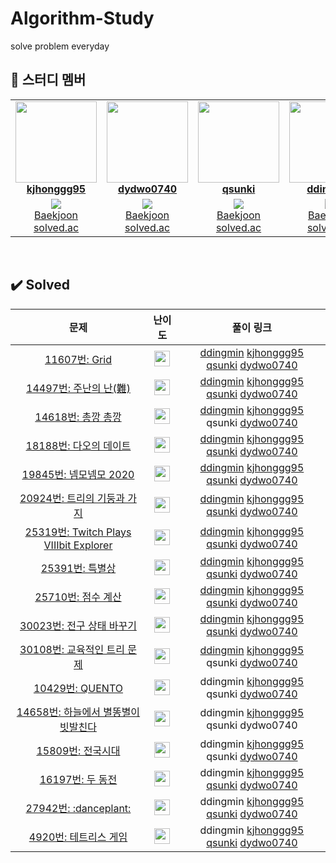# Algorithm-Study
solve problem everyday

## 🤖 스터디 멤버

<table>
 <tr>
    <td align="center">
     <a href="https://github.com/kjhonggg95"><img src="https://avatars.githubusercontent.com/kjhonggg95" width="130px;" alt=""></a>
     <br />
     <a href="https://github.com/kjhonggg95"><b>kjhonggg95</b></a>
    </td>
    <td align="center">
     <a href="https://github.com/dydwo0740"><img src="https://avatars.githubusercontent.com/dydwo0740" width="130px;" alt=""></a>
     <br />
     <a href="https://github.com/dydwo0740"><b>dydwo0740</b></a>
    </td>
    <td align="center">
     <a href="https://github.com/qsunki"><img src="https://avatars.githubusercontent.com/qsunki" width="130px;" alt=""></a>
     <br />
     <a href="https://github.com/qsunki"><b>qsunki</b></a>
    </td>
    <td align="center">
     <a href="https://github.com/ddingmin"><img src="https://avatars.githubusercontent.com/ddingmin" width="130px;" alt=""></a>
     <br />
     <a href="https://github.com/ddingmin"><b>ddingmin</b></a>
    </td>
  </tr>
  <tr height="50px">
        <td align="center">
            <img src="http://mazassumnida.wtf/api/mini/generate_badge?boj=kjhonggg" />
            <br />
            <a href="https://www.acmicpc.net/user/kjhonggg">Baekjoon</a>
            <br />
            <a href="https://solved.ac/profile/kjhonggg">solved.ac</a>
        </td>
        <td align="center">
            <img src="http://mazassumnida.wtf/api/mini/generate_badge?boj=dydwo0740" />
            <br />
            <a href="https://www.acmicpc.net/user/dydwo0740">Baekjoon</a>
            <br />
            <a href="https://solved.ac/profile/dydwo0740">solved.ac</a>
        </td>
        <td align="center">
            <img src="http://mazassumnida.wtf/api/mini/generate_badge?boj=inbloom" />
            <br />
            <a href="https://www.acmicpc.net/user/inbloom">Baekjoon</a>
            <br />
            <a href="https://solved.ac/profile/inbloom">solved.ac</a>
        </td>
        <td align="center">
            <img src="http://mazassumnida.wtf/api/mini/generate_badge?boj=ddingmin" />
            <br />
            <a href="https://www.acmicpc.net/user/ddingmin">Baekjoon</a>
            <br />
            <a href="https://solved.ac/profile/ddingmin">solved.ac</a>
        </td>
    </tr>
</table>

<br/>

## :heavy_check_mark: Solved
|        문제         |         난이도          |        풀이 링크         |  
| :-----: | :-----: | :-----: |
| <a href="https://www.acmicpc.net/problem/11607" target="_blank">11607번: Grid</a> | <img height="25px" width="25px" src="https://static.solved.ac/tier_small/11.svg"/> |<a href="https://github.com/A-lass/Algorithm-Study/blob/main/ddingmin/baekjoon/11607.py">ddingmin</a> <a href="https://github.com/A-lass/Algorithm-Study/blob/main/kjhonggg95/baekjoon/11607.cpp">kjhonggg95</a> <a href="https://github.com/A-lass/Algorithm-Study/blob/main/qsunki/baekjoon/11607.py">qsunki</a> <a href="https://github.com/A-lass/Algorithm-Study/blob/main/dydwo0740/baekjoon/11607.java">dydwo0740</a>  | 
| <a href="https://www.acmicpc.net/problem/14497" target="_blank">14497번: 주난의 난(難)</a> | <img height="25px" width="25px" src="https://static.solved.ac/tier_small/12.svg"/> |<a href="https://github.com/A-lass/Algorithm-Study/blob/main/ddingmin/baekjoon/14497.py">ddingmin</a> <a href="https://github.com/A-lass/Algorithm-Study/blob/main/kjhonggg95/baekjoon/14497.cpp">kjhonggg95</a> <a href="https://github.com/A-lass/Algorithm-Study/blob/main/qsunki/baekjoon/14497.py">qsunki</a> <a href="https://github.com/A-lass/Algorithm-Study/blob/main/dydwo0740/baekjoon/14497.java">dydwo0740</a>  | 
| <a href="https://www.acmicpc.net/problem/14618" target="_blank">14618번: 총깡 총깡</a> | <img height="25px" width="25px" src="https://static.solved.ac/tier_small/13.svg"/> |<a href="https://github.com/A-lass/Algorithm-Study/blob/main/ddingmin/baekjoon/14618.py">ddingmin</a> <a href="https://github.com/A-lass/Algorithm-Study/blob/main/kjhonggg95/baekjoon/14618.cpp">kjhonggg95</a> qsunki <a href="https://github.com/A-lass/Algorithm-Study/blob/main/dydwo0740/baekjoon/14618.java">dydwo0740</a>  | 
| <a href="https://www.acmicpc.net/problem/18188" target="_blank">18188번: 다오의 데이트</a> | <img height="25px" width="25px" src="https://static.solved.ac/tier_small/12.svg"/> |<a href="https://github.com/A-lass/Algorithm-Study/blob/main/ddingmin/baekjoon/18188.py">ddingmin</a> <a href="https://github.com/A-lass/Algorithm-Study/blob/main/kjhonggg95/baekjoon/18188.cpp">kjhonggg95</a> <a href="https://github.com/A-lass/Algorithm-Study/blob/main/qsunki/baekjoon/18188.py">qsunki</a> <a href="https://github.com/A-lass/Algorithm-Study/blob/main/dydwo0740/baekjoon/18188.java">dydwo0740</a>  | 
| <a href="https://www.acmicpc.net/problem/19845" target="_blank">19845번: 넴모넴모 2020</a> | <img height="25px" width="25px" src="https://static.solved.ac/tier_small/12.svg"/> |<a href="https://github.com/A-lass/Algorithm-Study/blob/main/ddingmin/baekjoon/19845.py">ddingmin</a> <a href="https://github.com/A-lass/Algorithm-Study/blob/main/kjhonggg95/baekjoon/19845.cpp">kjhonggg95</a> <a href="https://github.com/A-lass/Algorithm-Study/blob/main/qsunki/baekjoon/19845.py">qsunki</a> <a href="https://github.com/A-lass/Algorithm-Study/blob/main/dydwo0740/baekjoon/19845.java">dydwo0740</a>  | 
| <a href="https://www.acmicpc.net/problem/20924" target="_blank">20924번: 트리의 기둥과 가지</a> | <img height="25px" width="25px" src="https://static.solved.ac/tier_small/12.svg"/> |<a href="https://github.com/A-lass/Algorithm-Study/blob/main/ddingmin/baekjoon/20924.py">ddingmin</a> <a href="https://github.com/A-lass/Algorithm-Study/blob/main/kjhonggg95/baekjoon/20924.cpp">kjhonggg95</a> <a href="https://github.com/A-lass/Algorithm-Study/blob/main/qsunki/baekjoon/20924.py">qsunki</a> <a href="https://github.com/A-lass/Algorithm-Study/blob/main/dydwo0740/baekjoon/20924.java">dydwo0740</a>  | 
| <a href="https://www.acmicpc.net/problem/25319" target="_blank">25319번: Twitch Plays VIIIbit Explorer</a> | <img height="25px" width="25px" src="https://static.solved.ac/tier_small/11.svg"/> |<a href="https://github.com/A-lass/Algorithm-Study/blob/main/ddingmin/baekjoon/25319.py">ddingmin</a> <a href="https://github.com/A-lass/Algorithm-Study/blob/main/kjhonggg95/baekjoon/25319.cpp">kjhonggg95</a> <a href="https://github.com/A-lass/Algorithm-Study/blob/main/qsunki/baekjoon/25319.py">qsunki</a> <a href="https://github.com/A-lass/Algorithm-Study/blob/main/dydwo0740/baekjoon/25319.java">dydwo0740</a>  | 
| <a href="https://www.acmicpc.net/problem/25391" target="_blank">25391번: 특별상</a> | <img height="25px" width="25px" src="https://static.solved.ac/tier_small/11.svg"/> |<a href="https://github.com/A-lass/Algorithm-Study/blob/main/ddingmin/baekjoon/25391.py">ddingmin</a> <a href="https://github.com/A-lass/Algorithm-Study/blob/main/kjhonggg95/baekjoon/25391.cpp">kjhonggg95</a> <a href="https://github.com/A-lass/Algorithm-Study/blob/main/qsunki/baekjoon/25391.py">qsunki</a> <a href="https://github.com/A-lass/Algorithm-Study/blob/main/dydwo0740/baekjoon/25391.java">dydwo0740</a>  | 
| <a href="https://www.acmicpc.net/problem/25710" target="_blank">25710번: 점수 계산</a> | <img height="25px" width="25px" src="https://static.solved.ac/tier_small/9.svg"/> |<a href="https://github.com/A-lass/Algorithm-Study/blob/main/ddingmin/baekjoon/25710.py">ddingmin</a> <a href="https://github.com/A-lass/Algorithm-Study/blob/main/kjhonggg95/baekjoon/25710.cpp">kjhonggg95</a> <a href="https://github.com/A-lass/Algorithm-Study/blob/main/qsunki/baekjoon/25710.py">qsunki</a> <a href="https://github.com/A-lass/Algorithm-Study/blob/main/dydwo0740/baekjoon/25710.java">dydwo0740</a>  | 
| <a href="https://www.acmicpc.net/problem/30023" target="_blank">30023번: 전구 상태 바꾸기</a> | <img height="25px" width="25px" src="https://static.solved.ac/tier_small/11.svg"/> |<a href="https://github.com/A-lass/Algorithm-Study/blob/main/ddingmin/baekjoon/30023.py">ddingmin</a> <a href="https://github.com/A-lass/Algorithm-Study/blob/main/kjhonggg95/baekjoon/30023.cpp">kjhonggg95</a> <a href="https://github.com/A-lass/Algorithm-Study/blob/main/qsunki/baekjoon/30023.py">qsunki</a> <a href="https://github.com/A-lass/Algorithm-Study/blob/main/dydwo0740/baekjoon/30023.java">dydwo0740</a>  | 
| <a href="https://www.acmicpc.net/problem/30108" target="_blank">30108번: 교육적인 트리 문제</a> | <img height="25px" width="25px" src="https://static.solved.ac/tier_small/12.svg"/> |<a href="https://github.com/A-lass/Algorithm-Study/blob/main/ddingmin/baekjoon/30108.py">ddingmin</a> <a href="https://github.com/A-lass/Algorithm-Study/blob/main/kjhonggg95/baekjoon/30108.cpp">kjhonggg95</a> qsunki <a href="https://github.com/A-lass/Algorithm-Study/blob/main/dydwo0740/baekjoon/30108.java">dydwo0740</a>  | 
| <a href="https://www.acmicpc.net/problem/10429" target="_blank">10429번: QUENTO</a> | <img height="25px" width="25px" src="https://static.solved.ac/tier_small/12.svg"/> |ddingmin <a href="https://github.com/A-lass/Algorithm-Study/blob/main/kjhonggg95/baekjoon/10429.cpp">kjhonggg95</a> qsunki <a href="https://github.com/A-lass/Algorithm-Study/blob/main/dydwo0740/baekjoon/10429.java">dydwo0740</a>  | 
| <a href="https://www.acmicpc.net/problem/14658" target="_blank">14658번: 하늘에서 별똥별이 빗발친다</a> | <img height="25px" width="25px" src="https://static.solved.ac/tier_small/13.svg"/> |ddingmin <a href="https://github.com/A-lass/Algorithm-Study/blob/main/kjhonggg95/baekjoon/14658.cpp">kjhonggg95</a> qsunki dydwo0740  | 
| <a href="https://www.acmicpc.net/problem/15809" target="_blank">15809번: 전국시대</a> | <img height="25px" width="25px" src="https://static.solved.ac/tier_small/12.svg"/> |ddingmin <a href="https://github.com/A-lass/Algorithm-Study/blob/main/kjhonggg95/baekjoon/15809.cpp">kjhonggg95</a> qsunki <a href="https://github.com/A-lass/Algorithm-Study/blob/main/dydwo0740/baekjoon/15809.java">dydwo0740</a>  | 
| <a href="https://www.acmicpc.net/problem/16197" target="_blank">16197번: 두 동전</a> | <img height="25px" width="25px" src="https://static.solved.ac/tier_small/12.svg"/> |ddingmin <a href="https://github.com/A-lass/Algorithm-Study/blob/main/kjhonggg95/baekjoon/16197.cpp">kjhonggg95</a> <a href="https://github.com/A-lass/Algorithm-Study/blob/main/qsunki/baekjoon/16197.py">qsunki</a> <a href="https://github.com/A-lass/Algorithm-Study/blob/main/dydwo0740/baekjoon/16197.java">dydwo0740</a>  | 
| <a href="https://www.acmicpc.net/problem/27942" target="_blank">27942번: :danceplant:</a> | <img height="25px" width="25px" src="https://static.solved.ac/tier_small/11.svg"/> |ddingmin <a href="https://github.com/A-lass/Algorithm-Study/blob/main/kjhonggg95/baekjoon/27942.cpp">kjhonggg95</a> <a href="https://github.com/A-lass/Algorithm-Study/blob/main/qsunki/baekjoon/27942.py">qsunki</a> <a href="https://github.com/A-lass/Algorithm-Study/blob/main/dydwo0740/baekjoon/27942.java">dydwo0740</a>  | 
| <a href="https://www.acmicpc.net/problem/4920" target="_blank">4920번: 테트리스 게임</a> | <img height="25px" width="25px" src="https://static.solved.ac/tier_small/12.svg"/> |ddingmin <a href="https://github.com/A-lass/Algorithm-Study/blob/main/kjhonggg95/baekjoon/4920.cpp">kjhonggg95</a> <a href="https://github.com/A-lass/Algorithm-Study/blob/main/qsunki/baekjoon/4920.py">qsunki</a> <a href="https://github.com/A-lass/Algorithm-Study/blob/main/dydwo0740/baekjoon/4920.java">dydwo0740</a>  | 
